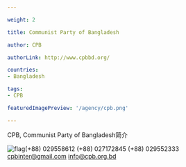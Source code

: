 ```yaml
---

weight: 2

title: Communist Party of Bangladesh

author: CPB

authorLink: http://www.cpbbd.org/ 

countries: 
- Bangladesh

tags: 
- CPB

featuredImagePreview: '/agency/cpb.png'

---
```


CPB, Communist Party of Bangladesh简介 

<!--more-->

![flag](/agency/cpb.png)(+88) 029558612 (+88) 027172845 (+88) 029552333 cpbinter@gmail.com info@cpb.org.bd